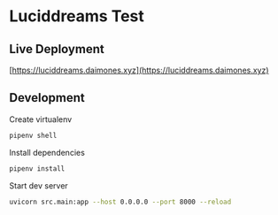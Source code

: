 # Luciddreams Test

## Live Deployment

[https://luciddreams.daimones.xyz](https://luciddreams.daimones.xyz)

## Development

Create virtualenv

```bash
pipenv shell
```

Install dependencies

```bash
pipenv install
```

Start dev server

```bash
uvicorn src.main:app --host 0.0.0.0 --port 8000 --reload
```
